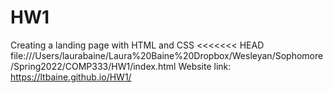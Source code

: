 # HW1
Creating a landing page with HTML and CSS
<<<<<<< HEAD
file:///Users/laurabaine/Laura%20Baine%20Dropbox/Wesleyan/Sophomore/Spring2022/COMP333/HW1/index.html
Website link: https://ltbaine.github.io/HW1/
